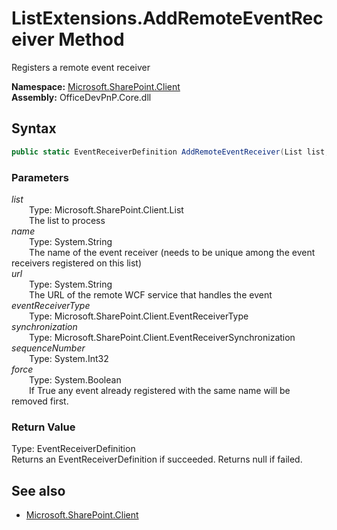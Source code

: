 # ListExtensions.AddRemoteEventReceiver Method  
Registers a remote event receiver  

**Namespace:** [Microsoft.SharePoint.Client](Microsoft.SharePoint.Client.md)  
**Assembly:** OfficeDevPnP.Core.dll  
## Syntax
```C#
public static EventReceiverDefinition AddRemoteEventReceiver(List list, String name, String url, EventReceiverType eventReceiverType, EventReceiverSynchronization synchronization, Int32 sequenceNumber, Boolean force)
```
### Parameters
*list*  
&emsp;&emsp;Type: Microsoft.SharePoint.Client.List  
&emsp;&emsp;The list to process  
*name*  
&emsp;&emsp;Type: System.String  
&emsp;&emsp;The name of the event receiver (needs to be unique among the event receivers registered on this list)  
*url*  
&emsp;&emsp;Type: System.String  
&emsp;&emsp;The URL of the remote WCF service that handles the event  
*eventReceiverType*  
&emsp;&emsp;Type: Microsoft.SharePoint.Client.EventReceiverType  
*synchronization*  
&emsp;&emsp;Type: Microsoft.SharePoint.Client.EventReceiverSynchronization  
*sequenceNumber*  
&emsp;&emsp;Type: System.Int32  
*force*  
&emsp;&emsp;Type: System.Boolean  
&emsp;&emsp;If True any event already registered with the same name will be removed first.  
### Return Value
Type: EventReceiverDefinition  
Returns an EventReceiverDefinition if succeeded. Returns null if failed.

## See also
- [Microsoft.SharePoint.Client](Microsoft.SharePoint.Client.md)
